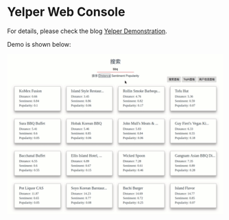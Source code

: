 # Yelper Web Console

For details, please check the blog [Yelper Demonstration](http://xiehongfeng100.github.io/2018/08/19/yelper-demonstration/).

Demo is shown below:

![](image/whole_demo.gif)
